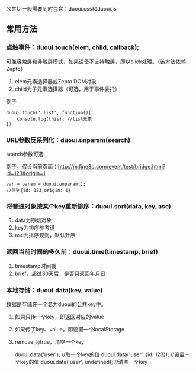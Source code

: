 公共UI一般需要同时包含：duoui.css和duoui.js

## 常用方法

### 点触事件：duoui.touch(elem, child, callback);
可兼容触屏和非触屏模式，如果设备不支持触屏，即以click处理。（该方法依赖Zepto）

1. elem元素选择器或Zepto DOM对象
1. child为子元素选择器（可选，用于事件委托）

例子

    duoui.touch('.list', function(){
        console.log(this); //list元素
    })
    
### URL参数反系列化：duoui.unparam(search)
search参数可选

例子，假设当前页面：http://m.fine3q.com/event/test/bridge.html?id=123&origin=1

    var = param = duoui.unparam(); 
    //得到{id: 123,origin: 1}    
    
### 将普通对象按某个key重新排序：duoui.sort(data, key, asc)
1. data为原始对象
1. key为排序参考键
1. asc为排序规则，默认升序

### 返回当前时间的多久前：duoui.time(timestamp, brief)
1. timestamp时间戳
1. brief，超过30天后，是否只返回年月日

### 本地存储：duoui.data(key, value)
数据是存储在一个名为duoui的公共key中。

1. 如果只传一个key，即返回对应的value
1. 如果传了key、value，即设置一个localStorage
1. remove 为true，清空一个key


    duoui.data('user'); //取一个key的值
    duoui.data('user', {id: 123}); //设置一个key的值
    duoui.data('user', undefined); //清空一个key
